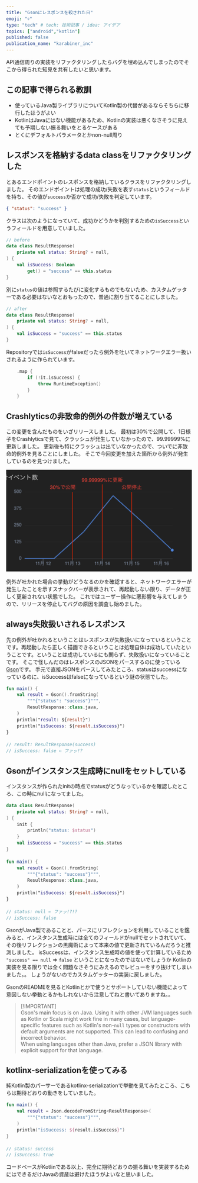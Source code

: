 ```yaml
---
title: "Gsonにレスポンスを殺された日"
emoji: "💀"
type: "tech" # tech: 技術記事 / idea: アイデア
topics: ["android","kotlin"]
published: false
publication_name: "karabiner_inc"
---
```


API通信周りの実装をリファクタリングしたらバグを埋め込んでしまったのでそこから得られた知見を共有したいと思います。

## この記事で得られる教訓

- 使っているJava製ライブラリについてKotlin製の代替があるならそちらに移行したほうがよい
- KotlinはJavaにはない機能があるため、Kotlinの実装は悪くなさそうに見えても予期しない振る舞いをとるケースがある
- とくにデフォルトパラメータとかnon-null周り

## レスポンスを格納するdata classをリファクタリングした

とあるエンドポイントのレスポンスを格納しているクラスをリファクタリングしました。
そのエンドポイントは処理の成功/失敗を表す`status`というフィールドを持ち、その値が`success`か否かで成功/失敗を判定しています。

```json
{ "status": "success" }
```

クラスは次のようになっていて、成功かどうかを判別するための`isSuccess`というフィールドを用意していました。

```kotlin
// before
data class ResultResponse(
    private val status: String? = null,
) {
    val isSuccess: Boolean
        get() = "success" == this.status
}
```

別に`status`の値は参照するたびに変化するものでもないため、カスタムゲッターである必要はないなとおもったので、普通に割り当てることにしました。

```kotlin
// after
data class ResultResponse(
    private val status: String? = null,
) {
    val isSuccess = "success" == this.status
}
```

Repositoryでは`isSuccess`がfalseだったら例外を吐いてネットワークエラー扱いされるように作られています。

```kotlin
    .map {
        if (!it.isSuccess) {
            throw RuntimeException()
        }
    }
```

## Crashlyticsの非致命的例外の件数が増えている

この変更を含んだものをいざリリースしました。
最初は30%で公開して、1日様子をCrashlyticsで見て、クラッシュが発生していなかったので、99.99999%に更新しました。
更新後も特にクラッシュは出ていなかったので、ついでに非致命的例外を見ることにしました。
そこで今回変更を加えた箇所から例外が発生しているのを見つけました。

![](/images/8f55019481549b/crashlytics.png)

例外が吐かれた場合の挙動がどうなるのかを確認すると、ネットワークエラーが発生したことを示すスナックバーが表示されて、再起動しない限り、データが正しく更新されない状態でした。
これではユーザー操作に悪影響を与えてしまうので、リリースを停止してバグの原因を調査し始めました。

## always失敗扱いされるレスポンス

先の例外が吐かれるということはレスポンスが失敗扱いになっているということです。再起動したら正しく描画できるということは処理自体は成功していたということです。ということは成功しているにも関らず、失敗扱いになっていることです。
そこで怪しんだのはレスポンスのJSONをパースするのに使っている[Gson](https://github.com/google/gson)です。
手元で直接JSONをパースしてみたところ、statusはsuccessになっているのに、isSuccessはfalseになっているという謎の状態でした。

```kotlin
fun main() {
    val result = Gson().fromString(
        """{"status": "success"}""",
        ResultResponse::class.java,
    )
    println("result: ${result}")
    println("isSuccess: ${result.isSuccess}")
}

// result: ResultResponse(success)
// isSuccess: false ← ファッ!?
```

## Gsonがインスタンス生成時にnullをセットしている

インスタンスが作られたinitの時点でstatusがどうなっているかを確認したところ、この時にnullになってました。

```kotlin
data class ResultResponse(
    private val status: String? = null,
) {
    init {
        println("status: $status")
    }
    val isSuccess = "success" == this.status
}

fun main() {
    val result = Gson().fromString(
        """{"status": "success"}""",
        ResultResponse::class.java,
    )
    println("isSuccess: ${result.isSuccess}")
}

// status: null ← ファッ!?!?
// isSuccess: false
```

GsonがJava製であることと、パースにリフレクションを利用していることを鑑みると、インスタンス生成時には全てのフィールドがnullでセットされていて、その後リフレクションの黒魔術によって本来の値で更新されているんだろうと推測しました。
isSuccessは、インスタンス生成時の値を使って計算しているため `"success" == null` => `false` ということになったのではないでしょうか
Kotlinの実装を見る限りでは全く問題なさそうにみえるのでレビューをすり抜けてしまいました。。
しょうがないのでカスタムゲッターの実装に戻しました。

GsonのREADMEを見るとKotlinとかで使うとサポートしていない機能によって意図しない挙動とるかもしれないから注意してねと書いてありますね。。

> [!IMPORTANT]\
> Gson's main focus is on Java. Using it with other JVM languages such as Kotlin or Scala might work fine in many cases, but language-specific features such as Kotlin's non-`null` types or constructors with default arguments are not supported. This can lead to confusing and incorrect behavior.\
> When using languages other than Java, prefer a JSON library with explicit support for that language.

## kotlinx-serializationを使ってみる

純Kotlin製のパーサーであるkotlinx-serializationで挙動を見てみたところ、こちらは期待どおりの動きをしていました。

```kotlin
fun main() {
    val result = Json.decodeFromString<ResultResponse>(
        """{"status": "success"}""",
    )
    println("isSuccess: ${result.isSuccess}")
}

// status: success
// isSuccess: true
```

コードベースがKotlinである以上、完全に期待どおりの振る舞いを実装するためにはできるだけJavaの資産は避けたほうがよいなと思いました。

